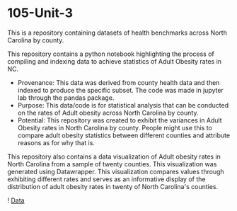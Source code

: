 # 105-Unit-3
This is a repository containing datasets of health benchmarks across North Carolina by county.

This repository contains a python notebook highlighting the process of compiling and indexing data to achieve statistics of Adult Obesity rates in NC.

- Provenance: This data was derived from county health data and then indexed to produce the specific subset. The code was made in jupyter lab through the pandas package.
- Purpose: This data/code is for statistical analysis that can be conducted on the rates of Adult obesity across North Carolina by county.
- Potential: This repository was created to exhibit the variances in Adult Obesity rates in North Carolina by county. People might use this to compare adult obesity statistics between different counties and attribute reasons as for why that is.

This repository also contains a data visualization of Adult obesity rates in North Carolina from a sample of twenty counties. This visualization was generated using Datawrapper. This visualization compares values through exhibiting different rates and serves as an informative display of the distribution of adult obesity rates in twenty of North Carolina's counties.

! [Data](VAW37-adult-obesity-rates-in-north-carolina-by-county.png)
